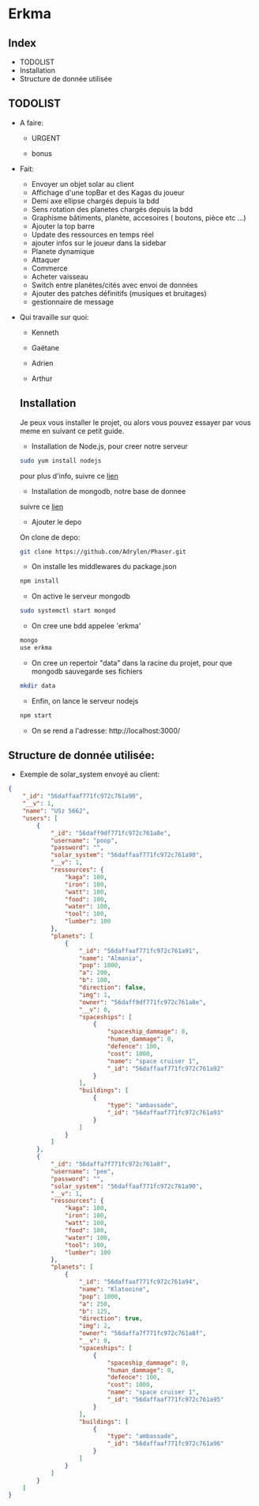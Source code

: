 # Erkma

## Index
  * TODOLIST
  * Installation
  * Structure de donnée utilisée

## TODOLIST

* A faire:
  * URGENT

  * bonus


* Fait:
  * Envoyer un objet solar au client
  * Affichage d'une topBar et des Kagas du joueur
  * Demi axe ellipse chargés depuis la bdd
  * Sens rotation  des planetes chargés depuis la bdd
  * Graphisme bâtiments, planète, accesoires ( boutons, pièce etc ...)
  * Ajouter la top barre
  * Update des ressources en temps réel
  * ajouter infos sur le joueur dans la sidebar
  * Planete dynamique
  * Attaquer
  * Commerce
  * Acheter vaisseau
  * Switch entre planètes/cités avec envoi de données
  * Ajouter des patches définitifs (musiques et bruitages)
  * gestionnaire de message

* Qui travaille sur quoi:

  * Kenneth

  * Gaëtane

  * Adrien

  * Arthur


  ## Installation

  Je peux vous installer le projet, ou alors vous pouvez essayer par vous meme en suivant ce petit guide.

   * Installation de Node.js, pour creer notre serveur

  ```bash
  sudo yum install nodejs
  ```

  pour plus d'info, suivre ce [lien](https://docs.npmjs.com/getting-started/installing-node)  

  * Installation de mongodb, notre base de donnee

  suivre ce [lien](http://www.liquidweb.com/kb/how-to-install-mongodb-on-fedora-20/)

  * Ajouter le depo

  On clone de depo:
  ```bash
  git clone https://github.com/Adrylen/Phaser.git
  ```

  * On installe les middlewares du package.json
  ```bash
  npm install
  ```

  * On active le serveur mongodb
  ```bash
  sudo systemctl start mongod
  ```

  * On cree une bdd appelee 'erkma'
  ```bash
  mongo
  use erkma
  ```

  * On cree un repertoir "data" dans la racine du projet, pour que mongodb sauvegarde ses fichiers
  ```bash
  mkdir data
  ```

  * Enfin, on lance le serveur nodejs
  ```bash
  npm start
  ```

  * On se rend a l'adresse:  http://localhost:3000/




## Structure de donnée utilisée:

* Exemple de solar_system envoyé au client:
```json
{
    "_id": "56daffaaf771fc972c761a90",
    "__v": 1,
    "name": "USz 5662",
    "users": [
        {
            "_id": "56daff9df771fc972c761a8e",
            "username": "poop",
            "password": "",
            "solar_system": "56daffaaf771fc972c761a90",
            "__v": 1,
            "ressources": {
                "kaga": 100,
                "iron": 100,
                "watt": 100,
                "food": 100,
                "water": 100,
                "tool": 100,
                "lumber": 100
            },
            "planets": [
                {
                    "_id": "56daffaaf771fc972c761a91",
                    "name": "Almania",
                    "pop": 1000,
                    "a": 200,
                    "b": 100,
                    "direction": false,
                    "img": 1,
                    "owner": "56daff9df771fc972c761a8e",
                    "__v": 0,
                    "spaceships": [
                        {
                            "spaceship_dammage": 0,
                            "human_dammage": 0,
                            "defence": 100,
                            "cost": 1000,
                            "name": "space cruiser 1",
                            "_id": "56daffaaf771fc972c761a92"
                        }
                    ],
                    "buildings": [
                        {
                            "type": "ambassade",
                            "_id": "56daffaaf771fc972c761a93"
                        }
                    ]
                }
            ]
        },
        {
            "_id": "56daffa7f771fc972c761a8f",
            "username": "pee",
            "password": "",
            "solar_system": "56daffaaf771fc972c761a90",
            "__v": 1,
            "ressources": {
                "kaga": 100,
                "iron": 100,
                "watt": 100,
                "food": 100,
                "water": 100,
                "tool": 100,
                "lumber": 100
            },
            "planets": [
                {
                    "_id": "56daffaaf771fc972c761a94",
                    "name": "Klatooine",
                    "pop": 1000,
                    "a": 250,
                    "b": 125,
                    "direction": true,
                    "img": 2,
                    "owner": "56daffa7f771fc972c761a8f",
                    "__v": 0,
                    "spaceships": [
                        {
                            "spaceship_dammage": 0,
                            "human_dammage": 0,
                            "defence": 100,
                            "cost": 1000,
                            "name": "space cruiser 1",
                            "_id": "56daffaaf771fc972c761a95"
                        }
                    ],
                    "buildings": [
                        {
                            "type": "ambassade",
                            "_id": "56daffaaf771fc972c761a96"
                        }
                    ]
                }
            ]
        }
    ]
}
```
